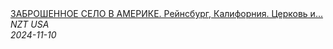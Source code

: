 <!--2024-11-10 18:21:08-->
<div class="yb">
  <a class="nodecor" href="/posts.html?rabota/zabroshennoe_selo_v_amerike_rejnsburg_kaliforniya_cerkov_iz_ubit_billa">
    <img class="preview" data-videoid="gdL8_Rt_qGs" src="https://i4.ytimg.com/vi/gdL8_Rt_qGs/hqdefault.jpg" align="middle" alt="">
  </a>
  <div class="inlbl text">
    <a class="nodecor" href="/posts.html?rabota/zabroshennoe_selo_v_amerike_rejnsburg_kaliforniya_cerkov_iz_ubit_billa">ЗАБРОШЕННОЕ СЕЛО В АМЕРИКЕ. Рейнсбург, Калифорния. Церковь и...</a><br>
    <i class="smaller2">NZT USA</i><br>
    <i class="smaller3">2024-11-10</i>
  </div>
</div>
